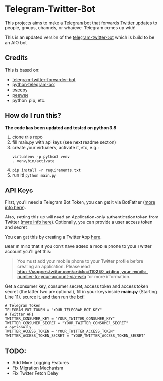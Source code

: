 # Telegram-Twitter-Bot

This projects aims to make a [Telegram](https://telegram.org) bot that forwards [Twitter](https://twitter.com/) updates to people, groups, channels, or whatever Telegram comes up with!

This is an updated version of the [telegram-twitter-bot](https://github.com/franciscod/telegram-twitter-forwarder-bot) which is build to be an AIO bot.


## Credits

This is based on:
- [telegram-twitter-forwarder-bot](https://github.com/franciscod/telegram-twitter-forwarder-bot)
- [python-telegram-bot](https://github.com/python-telegram-bot/python-telegram-bot)
- [tweepy](https://github.com/tweepy/tweepy)
- [peewee](https://github.com/coleifer/peewee)
- python, pip, etc.


## How do I run this?

**The code has been updated and tested on python 3.8**

1. clone this repo
2. fill main.py with api keys (see next readme section)
3. create your virtualenv, activate it, etc, e.g.:
    ```
    virtualenv -p python3 venv
    . venv/bin/activate
    ```
4. `pip install -r requirements.txt`
5. run it! `python main.py`

## API Keys

First, you'll need a Telegram Bot Token, you can get it via BotFather ([more info here](https://core.telegram.org/bots)).

Also, setting this up will need an Application-only authentication token from Twitter ([more info here](https://dev.twitter.com/oauth/application-only)). Optionally, you can provide a user access token and secret.

You can get this by creating a Twitter App [here](https://apps.twitter.com/).

Bear in mind that if you don't have added a mobile phone to your Twitter account you'll get this:

>You must add your mobile phone to your Twitter profile before creating an application. Please read https://support.twitter.com/articles/110250-adding-your-mobile-number-to-your-account-via-web for more information.

Get a consumer key, consumer secret, access token and access token secret (the latter two are optional), fill in your keys inside **main.py** (Starting Line 11), source it, and then run the bot!
```
# Telegram Token
TELEGRAM_BOT_TOKEN = "YOUR_TELEGRAM_BOT_KEY"
# Twitter API
TWITTER_CONSUMER_KEY = "YOUR_TWITTER_CONSUMER_KEY"
TWITTER_CONSUMER_SECRET = "YOUR_TWITTER_CONSUMER_SECRET"
# optionally
TWITTER_ACCESS_TOKEN = "YOUR_TWITTER_ACCESS_TOKEN"
TWITTER_ACCESS_TOKEN_SECRET = "YOUR_TWITTER_ACCESS_TOKEN_SECRET"
```

## TODO:

- Add More Logging Features
- Fix Migration Mechanism
- Fix Twitter Fetch Delay